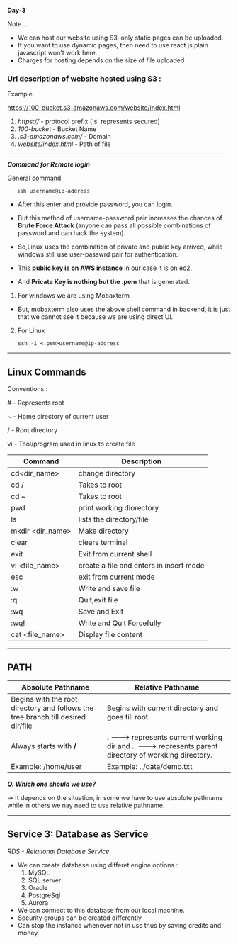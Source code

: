 
**Day-3** 

Note ...
- We can host our website using S3, only static pages can be uploaded.
- If you want to use dynamic pages, then need to use react js plain javascript won't work here.
- Charges for hosting depends on the size of file uploaded

### Url description of website hosted using S3 :

Example :

 https://100-bucket.s3-amazonaws.com/website/index.html
  
 1. *https://*                      -   protocol prefix ('s' represents secured)
 2. *100-bucket*                    -   Bucket Name 
 3. *.s3-amazonaws.com/*            -   Domain  
 4. *website/index.html*            -   Path of file        
  
---  

***Command for Remote login***

General command
       
       ssh username@ip-address   
- After this enter and provide password, you can login.
         
- But this method of username-password pair increases the chances of **Brute Force Attack** (anyone can pass all possible combinations     of password and can hack the system).
- So,Linux uses the combination of private and public key arrived, while windows still use user-passwrd pair for authentication.
- This **public key is on AWS instance** in our case it is on ec2. 
- And **Pricate Key is nothing but the .pem** that is generated.

1. For windows  we are using Mobaxterm

- But, mobaxterm also uses the above shell command in backend, it is just that we cannot see it because we are using direct UI.

2. For Linux
       
       ssh -i <.pem>username@ip-address

---

## Linux Commands 

Conventions : 

 \# - Represents root
 
 ~  - Home directory of current user
 
 /  - Root directory 
 
 vi - Tool/program used in linux to create file

 **Command** | **Description** |
 --- | --- |
 cd<dir_name>| change directory |
 cd /|Takes to root|
 cd ~|Takes to root|
 pwd|print working diorectory|
 ls|lists the directory/file|
 mkdir <dir_name>|Make directory|
 clear|clears terminal|
 exit|Exit from current shell|
 vi <file_name>|create a file and enters in insert mode|
 esc|exit from current mode|
 :w|Write and save file|
 :q|Quit,exit file|
 :wq|Save and Exit|
 :wq!|Write and Quit Forcefully|
 cat <file_name>|Display file content|
 
---

## PATH

**Absolute Pathname**|**Relative Pathname**|
---|---
Begins with the root directory and follows the tree branch till desired dir/file|Begins with current directory and goes till root.|
Always starts with **/** | **.** ---> represents current working dir and  **..** ---> represents parent directory of workking directory.|
Example: /home/user|Example: ../data/demo.txt| 

***Q. Which one should we use?***

-> It depends on the situation, in some we have to use absolute pathname while in others we nay need to use relative pathname.

---

## Service 3: Database as Service		

*RDS - Relational Database Service*

- We can create database using differet engine options :
  1. MySQL
  2. SQL server
  3. Oracle
  4. PostgreSql
  5. Aurora
- We can connect to this database from our local machine.
- Security groups can be created differently.
- Can stop the instance whenever not in use thus by saving credits and money.


